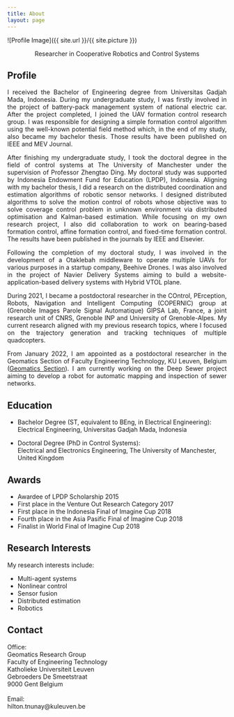 ```yaml
---
title: About
layout: page
---
```

![Profile Image]({{ site.url }}/{{ site.picture }})
<p align="center"> Researcher in Cooperative Robotics and Control Systems</p>

## Profile

<p align="justify">I received the Bachelor of Engineering degree from Universitas Gadjah Mada, Indonesia. During my undergraduate study, I was firstly involved in the project of battery-pack management system of national electric car. After the project completed, I joined the UAV formation control research group. I was responsible for designing a simple formation control algorithm using the well-known potential field method which, in the end of my study, also became my bachelor thesis. Those results have been published on IEEE and MEV Journal.
</p>

<p align="justify">After finishing my undergraduate study, I took the doctoral degree in the field of control systems at The University of Manchester under the supervision of Professor Zhengtao Ding. My doctoral study was supported by Indonesia Endowment Fund for Education (LPDP), Indonesia. Aligning with my bachelor thesis, I did a research on the distributed coordination and estimation algorithms of robotic sensor networks. I designed distributed algorithms to solve the motion control of robots whose objective was to solve coverage control problem in unknown environment via distributed optimisation and Kalman-based estimation. While focusing on my own research project, I also did collaboration to work on bearing-based formation control, affine formation control, and fixed-time formation control. The results have been published in the journals by IEEE and Elsevier.</p>

<p align="justify">Following the completion of my doctoral study, I was involved in the development of a Otaklebah middleware to operate multiple UAVs for various purposes in a startup company, Beehive Drones. I was also involved in the project of Navier Delivery Systems aiming to build a website-application-based delivery systems with Hybrid VTOL plane.</p>

<p align="justify">During 2021, I became a postdoctoral researcher in the COntrol, PErception, Robots, Navigation and Intelligent Computing (COPERNIC) group at (Grenoble Images Parole Signal Automatique) GIPSA Lab, France, a joint research unit of CNRS, Grenoble INP and University of Grenoble-Alpes. My current research aligned with my previous research topics, where I focused on the trajectory generation and tracking techniques of multiple quadcopters.</p>

<p align="justify">From January 2022, I am appointed as a postdoctoral researcher in the Geomatics Section of Faculty Engineering Technology, KU Leuven, Belgium (<a href="https://iiw.kuleuven.be/onderzoek/geomatics">Geomatics Section</a>). I am currently working on the Deep Sewer project aiming to develop a robot for automatic mapping and inspection of sewer networks.</p>

## Education
<ul class="education">
	<li>
		<p>
		Bachelor Degree (ST, equivalent to BEng, in Electrical Engineering):<br>
		Electrical Engineering, Universitas Gadjah Mada, Indonesia<br>
		</p>
	</li>
	<li>
		<p>
		Doctoral Degree (PhD in Control Systems):<br>
		Electrical and Electronics Engineering, The University of Manchester, United Kingdom<br>
		</p>
	</li>
</ul>

## Awards
<ul class="awards">
	<li>Awardee of LPDP Scholarship 2015<br></li>
	<li>First place in the Venture Out Research Category 2017<br></li>
	<li>First place in the Indonesia Final of Imagine Cup 2018<br></li>
	<li>Fourth place in the Asia Pasific Final of Imagine Cup 2018<br></li>
	<li>Finalist in World Final of Imagine Cup 2018<br></li>
</ul>

## Research Interests

<p align="justify">My research interests include:</p>

<ul class="research-interests">
	<li>Multi-agent systems<br></li>
	<li>Nonlinear control<br></li>
	<li>Sensor fusion<br></li>
	<li>Distributed estimation<br></li>
	<li>Robotics<br></li>
</ul>


## Contact
<p>Office:<br>
Geomatics Research Group<br>
Faculty of Engineering Technology<br>
Katholieke Universiteit Leuven<br>
Gebroeders De Smeetstraat<br>
9000 Gent Belgium <br>
<br>
Email: <br>
hilton.tnunay@kuleuven.be
</p>